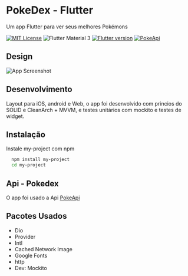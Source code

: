 
# PokeDex - Flutter
Um app Flutter para ver seus melhores Pokémons




[![MIT License](https://img.shields.io/badge/License-MIT-green.svg)](https://choosealicense.com/licenses/mit/)
![Flutter Material 3](https://img.shields.io/badge/Flutter-Material%203-blue)
[![Flutter version](https://img.shields.io/badge/Flutter-3.3.6-orange)](https://flutter.dev/)
[![PokeApi](https://img.shields.io/badge/Api-PokeApi-red)](https://pokeapi.co/)


## Design

![App Screenshot](https://via.placeholder.com/468x300?text=App+Screenshot+Here)


## Desenvolvimento

Layout para iOS, android e Web, o app foi desenvolvido com princios do SOLID e CleanArch + MVVM, e testes unitários com mockito e testes de widget.


## Instalação

Instale my-project com npm

```bash
  npm install my-project
  cd my-project
```
## Api - Pokedex

O app foi usado a Api [PokeApi](https://pokeapi.co/docs/v2)
## Pacotes Usados

- Dio
- Provider
- Intl
- Cached Network Image
- Google Fonts
- http
- Dev: Mockito


